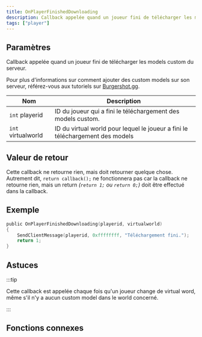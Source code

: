 ```yaml
---
title: OnPlayerFinishedDownloading
description: Callback appelée quand un joueur fini de télécharger les models custom du serveur.
tags: ["player"]
---
```


<VersionWarn name='callback' version='SA-MP 0.3.DL' />

## Paramètres

Callback appelée quand un joueur fini de télécharger les models custom du serveur.

Pour plus d'informations sur comment ajouter des custom models sur son serveur, référez-vous aux tutoriels sur [Burgershot.gg](https://www.burgershot.gg/).

| Nom                | Description                                                                    |
| ------------------ | ------------------------------------------------------------------------------ |
| `int` playerid     | ID du joueur qui a fini le téléchargement des models custom.                   |
| `int` virtualworld | ID du virtual world pour lequel le joueur a fini le téléchargement des models  |

## Valeur de retour

Cette callback ne retourne rien, mais doit retourner quelque chose. Autrement dit, `return callback();` ne fonctionnera pas car la callback ne retourne rien, mais un return _(`return 1;` ou `return 0;`)_ doit être effectué dans la callback.

## Exemple

```c
public OnPlayerFinishedDownloading(playerid, virtualworld)
{
    SendClientMessage(playerid, 0xffffffff, "Téléchargement fini.");
    return 1;
}
```

## Astuces

:::tip

Cette callback est appelée chaque fois qu'un joueur change de virtual word, même s'il n'y a aucun custom model dans le world concerné.

:::

## Fonctions connexes
